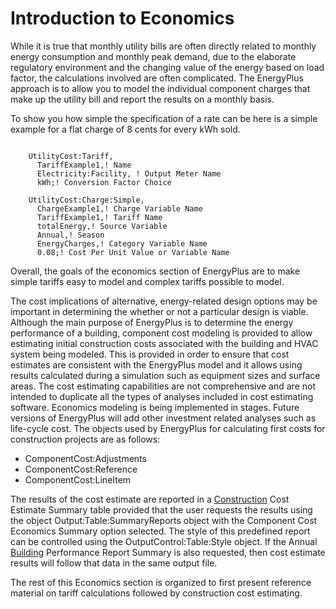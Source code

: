 # Introduction to Economics

While it is true that monthly utility bills are often directly related to monthly energy consumption and monthly peak demand, due to the elaborate regulatory environment and the changing value of the energy based on load factor, the calculations involved are often complicated. The EnergyPlus approach is to allow you to model the individual component charges that make up the utility bill and report the results on a monthly basis.

To show you how simple the specification of a rate can be here is a simple example for a flat charge of 8 cents for every kWh sold.

~~~~~~~~~~~~~~~~~~~~

    UtilityCost:Tariff,
      TariffExample1,! Name
      Electricity:Facility, ! Output Meter Name
      kWh;! Conversion Factor Choice

    UtilityCost:Charge:Simple,
      ChargeExample1,! Charge Variable Name
      TariffExample1,! Tariff Name
      totalEnergy,! Source Variable
      Annual,! Season
      EnergyCharges,! Category Variable Name
      0.08;! Cost Per Unit Value or Variable Name
~~~~~~~~~~~~~~~~~~~~

Overall, the goals of the economics section of EnergyPlus are to make simple tariffs easy to model and complex tariffs possible to model.

The cost implications of alternative, energy-related design options may be important in determining the whether or not a particular design is viable. Although the main purpose of EnergyPlus is to determine the energy performance of a building, component cost modeling is provided to allow estimating initial construction costs associated with the building and HVAC system being modeled. This is provided in order to ensure that cost estimates are consistent with the EnergyPlus model and it allows using results calculated during a simulation such as equipment sizes and surface areas. The cost estimating capabilities are not comprehensive and are not intended to duplicate all the types of analyses included in cost estimating software. Economics modeling is being implemented in stages. Future versions of EnergyPlus will add other investment related analyses such as life-cycle cost. The objects used by EnergyPlus for calculating first costs for construction projects are as follows:

- ComponentCost:Adjustments
- ComponentCost:Reference
- ComponentCost:LineItem

The results of the cost estimate are reported in a [Construction](#construction) Cost Estimate Summary table provided that the user requests the results using the object Output:Table:SummaryReports object with the Component Cost Economics Summary option selected. The style of this predefined report can be controlled using the OutputControl:Table:Style object. If the Annual [Building](#building) Performance Report Summary is also requested, then cost estimate results will follow that data in the same output file.

The rest of this Economics section is organized to first present reference material on tariff calculations followed by construction cost estimating.